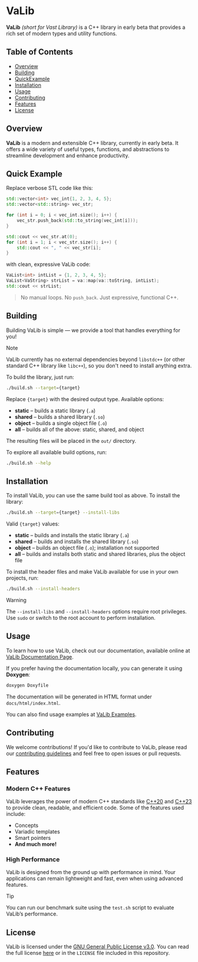# VaLib
**VaLib** *(short for Vast Library)* is a C++ library in early beta that provides a rich set of modern types and utility functions.

## Table of Contents
- [Overview](#overview)
- [Building](#building)
- [QuickExample](#quick-example)
- [Installation](#installation)
- [Usage](#usage)
- [Contributing](#contributing)
- [Features](#features)
- [License](#license)

## Overview
**VaLib** is a modern and extensible C++ library, currently in early beta. It offers a wide variety of useful types, functions, and abstractions to streamline development and enhance productivity.

## Quick Example
Replace verbose STL code like this:

```cpp
std::vector<int> vec_int{1, 2, 3, 4, 5};
std::vector<std::string> vec_str;

for (int i = 0; i < vec_int.size(); i++) {
    vec_str.push_back(std::to_string(vec_int[i]));
}

std::cout << vec_str.at(0);
for (int i = 1; i < vec_str.size(); i++) {
    std::cout << ", " << vec_str[i];
}
```

with clean, expressive VaLib code:
```cpp
VaList<int> intList = {1, 2, 3, 4, 5};
VaList<VaString> strList = va::map(va::toString, intList);
std::cout << strList;
```

> No manual loops.
> No `push_back`.
> Just expressive, functional C++.



## Building
Building VaLib is simple — we provide a tool that handles everything for you!

> [!NOTE]
> VaLib currently has no external dependencies beyond `libstdc++` (or other standard C++ library like `libc++`), so you don't need to install anything extra.

To build the library, just run:

```sh
./build.sh --target={target}
```

Replace `{target}` with the desired output type. Available options:
- **static** – builds a static library (`.a`)
- **shared** – builds a shared library (`.so`)
- **object** – builds a single object file (`.o`)
- **all** – builds all of the above: static, shared, and object

The resulting files will be placed in the `out/` directory.

To explore all available build options, run:

```sh
./build.sh --help
```

## Installation
To install VaLib, you can use the same build tool as above.
To install the library:

```sh
./build.sh --target={target} --install-libs
```

Valid `{target}` values:
- **static** – builds and installs the static library (`.a`)
- **shared** – builds and installs the shared library (`.so`)
- **object** – builds an object file (`.o`); installation not supported
- **all** – builds and installs both static and shared libraries, plus the object file

To install the header files and make VaLib available for use in your own projects, run:

```sh
./build.sh --install-headers
```

> [!WARNING]
> The `--install-libs` and `--install-headers` options require root privileges. Use `sudo` or switch to the root account to perform installation.

## Usage
To learn how to use VaLib, check out our documentation, available online at [VaLib Documentation Page](https://VaLibTeam.github.io/docs).

If you prefer having the documentation locally, you can generate it using **Doxygen**:
```sh
doxygen Doxyfile
```

The documentation will be generated in HTML format under `docs/html/index.html`.

You can also find usage examples at [VaLib Examples](https://VaLibTeam.github.io#examples).

## Contributing
We welcome contributions! If you'd like to contribute to VaLib, please read our [contributing guidelines](CONTRIBUTING.md) and feel free to open issues or pull requests.

## Features
### Modern C++ Features
VaLib leverages the power of modern C++ standards like [C++20](https://en.cppreference.com/w/cpp/20) and [C++23](https://en.cppreference.com/w/cpp/23) to provide clean, readable, and efficient code. Some of the features used include:

- Concepts
- Variadic templates
- Smart pointers
- **And much more!**

### High Performance
VaLib is designed from the ground up with performance in mind. Your applications can remain lightweight and fast, even when using advanced features.

> [!TIP]
> You can run our benchmark suite using the `test.sh` script to evaluate VaLib’s performance.

## License
VaLib is licensed under the [GNU General Public License v3.0](https://www.gnu.org/licenses/gpl-3.0.html). You can read the full license [here](https://www.gnu.org/licenses/gpl-3.0.html) or in the `LICENSE` file included in this repository.

